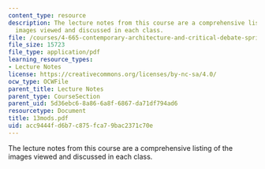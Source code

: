 ```yaml
---
content_type: resource
description: The lecture notes from this course are a comprehensive listing of the
  images viewed and discussed in each class.
file: /courses/4-665-contemporary-architecture-and-critical-debate-spring-2002/acc9444fd6b7c875fca79bac2371c70e_13mods.pdf
file_size: 15723
file_type: application/pdf
learning_resource_types:
- Lecture Notes
license: https://creativecommons.org/licenses/by-nc-sa/4.0/
ocw_type: OCWFile
parent_title: Lecture Notes
parent_type: CourseSection
parent_uid: 5d36ebc6-8a86-6a8f-6867-da71df794ad6
resourcetype: Document
title: 13mods.pdf
uid: acc9444f-d6b7-c875-fca7-9bac2371c70e
---
```

The lecture notes from this course are a comprehensive listing of the images viewed and discussed in each class.